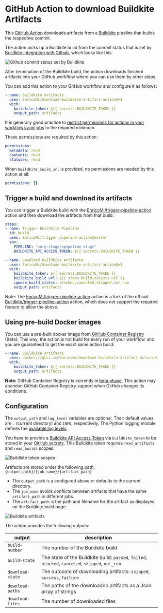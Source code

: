 # GitHub Action to download Buildkite Artifacts

This [GitHub Action](https://github.com/actions) downloads artifacts from
a [Buildkite](https://buildkite.com/) pipeline that builds the respective commit.

The action picks up a Buildkite build from the commit status that is set by
[Buildkite integration with Github](https://buildkite.com/docs/integrations/github#connecting-buildkite-and-github),
which looks like this:

![Github commit status set by Buildkite](github-buildkite-check.png)

After termination of the Buildkite build, the action downloads finished artifacts into your GitHub workflow
where you can use them by other steps.

You can add this action to your GitHub workflow and configure it as follows:

```yaml
- name: Buildkite Artifacts
  uses: EnricoMi/download-buildkite-artifact-action@v1
  with:
    buildkite_token: ${{ secrets.BUILDKITE_TOKEN }}
    output_path: artifacts
```

It is generally good practice to [restrict permissions for actions in your workflows and jobs](https://docs.github.com/en/actions/using-jobs/assigning-permissions-to-jobs) to the required minimum.

These permissions are required by this action:
```yaml
permissions:
  metadata: read
  contents: read
  statuses: read
```

When `buildkite_build_url` is provided, no permissions are needed by this action at all:
```yaml
permissions: {}
```

## Trigger a build and download its artifacts

You can trigger a Buildkite build with the [EnricoMi/trigger-pipeline-action](https://github.com/EnricoMi/trigger-pipeline-action) action
and then download the artifacts from that build:


```yaml
steps:
- name: Trigger Buildkite Pipeline
  id: build
  uses: EnricoMi/trigger-pipeline-action@master
  env:
    PIPELINE: "<org-slug>/<pipeline-slug>"
    BUILDKITE_API_ACCESS_TOKEN: ${{ secrets.BUILDKITE_TOKEN }}

- name: Download Buildkite Artifacts
  uses: EnricoMi/download-buildkite-artifact-action@v1
  with:
    buildkite_token: ${{ secrets.BUILDKITE_TOKEN }}
    buildkite_build_url: ${{ steps.build.outputs.url }}
    ignore_build_states: blocked,canceled,skipped,not_run
    output_path: artifacts
```

Note: The [EnricoMi/trigger-pipeline-action](https://github.com/EnricoMi/trigger-pipeline-action) action is a fork of the
official [Buildkite/trigger-pipeline-action](https://github.com/buildkite/trigger-pipeline-action) action, which does not
support the required feature to allow the above.

## Using pre-build Docker images

You can use a pre-built docker image from [GitHub Container Registry](https://docs.github.com/en/free-pro-team@latest/packages/getting-started-with-github-container-registry/about-github-container-registry) (Beta).
This way, the action is not build for every run of your workflow, and you are guaranteed to get the exact same action build:
```yaml
- name: Buildkite Artifacts
  uses: docker://ghcr.io/enricomi/download-buildkite-artifact-action:v1
  with:
    buildkite_token: ${{ secrets.BUILDKITE_TOKEN }}
    output_path: artifacts
```

**Note:** GitHub Container Registry is currently in [beta phase](https://docs.github.com/en/free-pro-team@latest/packages/getting-started-with-github-container-registry/about-github-container-registry).
This action may abandon GitHub Container Registry support when GitHub changes its conditions.

## Configuration
The `output_path` and `log_level` variables are optional. Their default values are `.` (current directory) and `INFO`, respectively. The Python logging module defines the [available log levels](https://docs.python.org/3/library/logging.html#logging-levels).

You have to provide a [Buildkite API Access Token](https://buildkite.com/docs/apis/managing-api-tokens) via `buildkite_token` to be stored in your [GitHub secrets](https://docs.github.com/en/actions/configuring-and-managing-workflows/creating-and-storing-encrypted-secrets).
This Buildkite token requires `read_artifacts` and `read_builds` scopes:

![Buildkite token scopes](buildkite-token-scopes.png)

Artifacts are stored under the following path: `{output_path}/{job_name}/{artifact_path}`

- The `output_path` is a configured above or defaults to the current directory.
- The `job_name` avoids conflicts between artifacts that have the same `artifact_path` in different jobs.
- The `artifact_path` is the path and filename for the artifact as displayed on the Buildkite build page:

![Buildkite artifacts](buildkite-artifact.png)


The action provides the following outputs:

|output        |description                      |
|--------------|---------------------------------|
|`build-number`|The number of the Buildkite build|
|`build-state`|The state of the Buildkite build: `passed`, `failed`, `blocked`, `canceled`, `skipped`, `not_run` |
|`download-state`|The outcome of downloading artifacts: `skipped`, `success`, `failure`|
|`download-paths`|The paths of the downloaded artifacts as a Json array of strings|
|`download-files`|The number of downloaded files|
